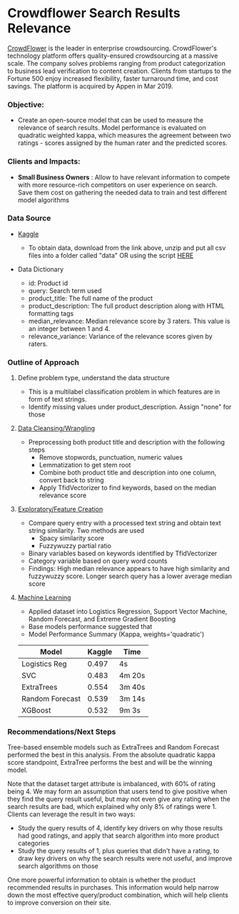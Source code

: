 # Crowdflower Search Results Relevance

[CrowdFlower](https://appen.com/about-us/) is the leader in enterprise crowdsourcing. CrowdFlower's technology platform offers quality-ensured crowdsourcing at a massive scale. The company solves problems ranging from product categorization to business lead verification to content creation. Clients from startups to the Fortune 500 enjoy increased flexibility, faster turnaround time, and cost savings. The platform is acquired by Appen in Mar 2019.


### Objective:

- Create an open-source model that can be used to measure the relevance of search results. Model performance is evaluated on quadratic weighted kappa, which measures the agreement between two ratings - scores assigned by the human rater and the predicted scores.

### Clients and Impacts:

- **Small Business Owners** : Allow to have relevant information to compete with more resource-rich competitors on user experience on search. Save them cost on gathering the needed data to train and test different model algorithms


### Data Source

- [Kaggle](https://www.kaggle.com/c/crowdflower-search-relevance/data)
    - To obtain data, download from the link above, unzip and put all csv files into a folder called "data" OR using the script [HERE](https://github.com/sittingman/crowdflower/blob/master/0.obtain_data.ipynb)
    
- Data Dictionary
    - id: Product id
    - query: Search term used
    - product_title: The full name of the product
    - product_description: The full product description along with HTML formatting tags
    - median_relevance: Median relevance score by 3 raters. This value is an integer between 1 and 4. 
    - relevance_variance: Variance of the relevance scores given by raters. 
    
### Outline of Approach

1. Define problem type, understand the data structure
   - This is a multilabel classification problem in which features are in form of text strings.
   - Identify missing values under product_description. Assign "none" for those
2. [Data Cleansing/Wrangling](https://github.com/sittingman/crowdflower/blob/master/1.data_expo.ipynb)
   - Preprocessing both product title and description with the following steps
      - Remove stopwords, punctuation, numeric values
      - Lemmatization to get stem root
      - Combine both product title and description into one column, convert back to string
      - Apply TfidVectorizer to find keywords, based on the median relevance score
3. [Exploratory/Feature Creation](https://github.com/sittingman/crowdflower/blob/master/1.data_expo.ipynb)
   - Compare query entry with a processed text string and obtain text string similarity. Two methods are used
      - Spacy similarity score
      - Fuzzywuzzy partial ratio
   - Binary variables based on keywords identified by TfidVectorizer
   - Category variable based on query word counts
   - Findings: High median relevance appears to have high similarity and fuzzywuzzy score. Longer search query has a lower average median score
4. [Machine Learning](https://github.com/sittingman/crowdflower/blob/master/2.mach_learn.ipynb)
   - Applied dataset into Logistics Regression, Support Vector Machine, Random Forecast, and Extreme Gradient Boosting
   - Base models performance suggested that 
   - Model Performance Summary (Kappa, weights='quadratic')
   
   | Model | Kaggle | Time |
   | --- | --- |--- |
   | Logistics Reg | 0.497 | 4s |
   | SVC  | 0.483 | 4m 20s |
   | ExtraTrees | 0.554 | 3m 40s |
   | Random Forecast | 0.539 | 3m 14s |
   | XGBoost | 0.532 | 9m 3s |
   
   
### Recommendations/Next Steps

Tree-based ensemble models such as ExtraTrees and Random Forecast performed the best in this analysis. From the absolute quadratic kappa score standpoint, ExtraTree performs the best and will be the winning model.

Note that the dataset target attribute is imbalanced, with 60% of rating being 4. We may form an assumption that users tend to give positive when they find the query result useful, but may not even give any rating when the search results are bad, which explained why only 8% of ratings were 1. Clients can leverage the result in two ways:
- Study the query results of 4, identify key drivers on why those results had good ratings, and apply that search algorithm into more product categories
- Study the query results of 1, plus queries that didn't have a rating, to draw key drivers on why the search results were not useful, and improve search algorithms on those

One more powerful information to obtain is whether the product recommended results in purchases. This information would help narrow down the most effective query/product combination, which will help clients to improve conversion on their site.